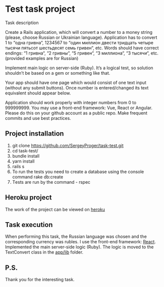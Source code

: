 # Test task project

Task description

Create a Rails application, which will convert a number to a money string (please, choose Russian or Ukrainian language). 
Application has to convert 1 to “одна гривна“, 1234567 to “один миллион двести тридцать четыре тысячи пятьсот шестьдесят семь гривен“, 
etc. Words should have correct endings: “1 гривна“, “2 гривны“, “5 гривен“, “3 миллиона“, “3 тысячи“, etc. (provided examples are for Russian)

Implement main logic on server-side (Ruby). It’s a logical test, so solution shouldn’t be based on a gem or something like that.

Your app should have one page which would consist of one text input (without any submit buttons).
 Once number is entered/changed its text equivalent should appear below.

Application should work properly with integer numbers from 0 to 999999999.
You may use a front-end framework: Vue, React or Angular.
Please do this on your github account as a public repo. Make frequent commits and use best practices. 

## Project installation

1) git clone https://github.com/SergeyProger/task-test.git
2) cd task-test/
3) bundle install
4) yarn install
5) rails s
6) To run the tests you need to create a database using the console command rake db:create
7) Тests are run by the command - rspec

## Heroku project
The work of the project can be viewed on [heroku](https://convert-ru.herokuapp.com)

## Task execution
 When performing this task, the Russian language was chosen and the corresponding currency was rubles.
I use the front-end framework: [React](https://github.com/reactjs/react-rails).
Implemented the main server-side logic (Ruby). The logic is moved to the TextConvert class in the [app/lib](https://github.com/SergeyProger/task-test/blob/master/app/lib/text_convert.rb) folder.

## P.S.
 Thank you for the interesting task.



